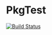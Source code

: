 # PkgTest

[![Build Status](https://travis-ci.com/Hasanfcb/PkgTest.jl.svg?branch=main)](https://travis-ci.com/Hasanfcb/PkgTest.jl)

